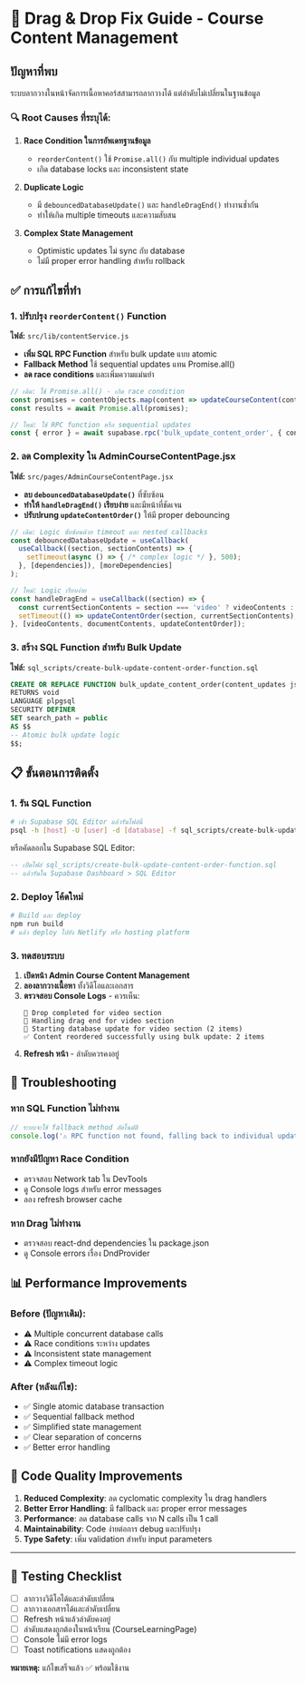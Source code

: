 # 🐛 Drag & Drop Fix Guide - Course Content Management

## ปัญหาที่พบ

ระบบลากวางในหน้าจัดการเนื้อหาคอร์สสามารถลากวางได้ แต่ลำดับไม่เปลี่ยนในฐานข้อมูล

### 🔍 Root Causes ที่ระบุได้:

1. **Race Condition ในการอัพเดทฐานข้อมูล**
   - `reorderContent()` ใช้ `Promise.all()` กับ multiple individual updates
   - เกิด database locks และ inconsistent state

2. **Duplicate Logic**
   - มี `debouncedDatabaseUpdate()` และ `handleDragEnd()` ทำงานซ้ำกัน
   - ทำให้เกิด multiple timeouts และความสับสน

3. **Complex State Management**
   - Optimistic updates ไม่ sync กับ database
   - ไม่มี proper error handling สำหรับ rollback

## ✅ การแก้ไขที่ทำ

### 1. ปรับปรุง `reorderContent()` Function

**ไฟล์:** `src/lib/contentService.js`

- **เพิ่ม SQL RPC Function** สำหรับ bulk update แบบ atomic
- **Fallback Method** ใช้ sequential updates แทน Promise.all()
- **ลด race conditions** และเพิ่มความแม่นยำ

```javascript
// เดิม: ใช้ Promise.all() - เกิด race condition
const promises = contentObjects.map(content => updateCourseContent(content.id, {...}));
const results = await Promise.all(promises);

// ใหม่: ใช้ RPC function หรือ sequential updates
const { error } = await supabase.rpc('bulk_update_content_order', { content_updates });
```

### 2. ลด Complexity ใน AdminCourseContentPage.jsx

**ไฟล์:** `src/pages/AdminCourseContentPage.jsx`

- **ลบ `debouncedDatabaseUpdate()`** ที่ซับซ้อน
- **ทำให้ `handleDragEnd()` เรียบง่าย** และมีหน้าที่ชัดเจน
- **ปรับปrung `updateContentOrder()`** ให้มี proper debouncing

```javascript
// เดิม: Logic ซับซ้อนด้วย timeout และ nested callbacks
const debouncedDatabaseUpdate = useCallback(
  useCallback((section, sectionContents) => {
    setTimeout(async () => { /* complex logic */ }, 500);
  }, [dependencies]), [moreDependencies]
);

// ใหม่: Logic เรียบง่าย
const handleDragEnd = useCallback((section) => {
  const currentSectionContents = section === 'video' ? videoContents : documentContents;
  setTimeout(() => updateContentOrder(section, currentSectionContents), 250);
}, [videoContents, documentContents, updateContentOrder]);
```

### 3. สร้าง SQL Function สำหรับ Bulk Update

**ไฟล์:** `sql_scripts/create-bulk-update-content-order-function.sql`

```sql
CREATE OR REPLACE FUNCTION bulk_update_content_order(content_updates jsonb)
RETURNS void
LANGUAGE plpgsql
SECURITY DEFINER
SET search_path = public
AS $$
-- Atomic bulk update logic
$$;
```

## 📋 ขั้นตอนการติดตั้ง

### 1. รัน SQL Function

```bash
# เข้า Supabase SQL Editor แล้วรันไฟล์นี้
psql -h [host] -U [user] -d [database] -f sql_scripts/create-bulk-update-content-order-function.sql
```

หรือคัดลอกใน Supabase SQL Editor:
```sql
-- เปิดไฟล์ sql_scripts/create-bulk-update-content-order-function.sql
-- แล้วรันใน Supabase Dashboard > SQL Editor
```

### 2. Deploy โค้ดใหม่

```bash
# Build และ deploy
npm run build
# แล้ว deploy ไปยัง Netlify หรือ hosting platform
```

### 3. ทดสอบระบบ

1. **เปิดหน้า Admin Course Content Management**
2. **ลองลากวางเนื้อหา** ทั้งวิดีโอและเอกสาร
3. **ตรวจสอบ Console Logs** - ควรเห็น:
   ```
   🎯 Drop completed for video section
   🏁 Handling drag end for video section  
   💾 Starting database update for video section (2 items)
   ✅ Content reordered successfully using bulk update: 2 items
   ```
4. **Refresh หน้า** - ลำดับควรคงอยู่

## 🔧 Troubleshooting

### หาก SQL Function ไม่ทำงาน

```javascript
// ระบบจะใช้ fallback method อัตโนมัติ
console.log('⚠️ RPC function not found, falling back to individual updates');
```

### หากยังมีปัญหา Race Condition

- ตรวจสอบ Network tab ใน DevTools
- ดู Console logs สำหรับ error messages
- ลอง refresh browser cache

### หาก Drag ไม่ทำงาน

- ตรวจสอบ react-dnd dependencies ใน package.json
- ดู Console errors เรื่อง DndProvider

## 📊 Performance Improvements

### Before (ปัญหาเดิม):
- ⚠️ Multiple concurrent database calls
- ⚠️ Race conditions ระหว่าง updates  
- ⚠️ Inconsistent state management
- ⚠️ Complex timeout logic

### After (หลังแก้ไข):
- ✅ Single atomic database transaction
- ✅ Sequential fallback method
- ✅ Simplified state management  
- ✅ Clear separation of concerns
- ✅ Better error handling

## 📝 Code Quality Improvements

1. **Reduced Complexity**: ลด cyclomatic complexity ใน drag handlers
2. **Better Error Handling**: มี fallback และ proper error messages
3. **Performance**: ลด database calls จาก N calls เป็น 1 call
4. **Maintainability**: Code ง่ายต่อการ debug และปรับปรุง
5. **Type Safety**: เพิ่ม validation สำหรับ input parameters

---

## 🧪 Testing Checklist

- [ ] ลากวางวิดีโอได้และลำดับเปลี่ยน
- [ ] ลากวางเอกสารได้และลำดับเปลี่ยน  
- [ ] Refresh หน้าแล้วลำดับคงอยู่
- [ ] ลำดับแสดงถูกต้องในหน้าเรียน (CourseLearningPage)
- [ ] Console ไม่มี error logs
- [ ] Toast notifications แสดงถูกต้อง

**หมายเหตุ:** แก้ไขเสร็จแล้ว ✅ พร้อมใช้งาน